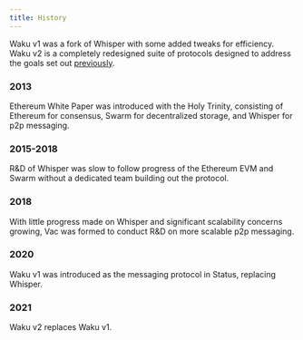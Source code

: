 ```yaml
---
title: History
---
```


Waku v1 was a fork of Whisper with some added tweaks for efficiency.
Waku v2 is a completely redesigned suite of protocols designed to address the goals set out [previously](./introduction.md).

### 2013

Ethereum White Paper was introduced with the Holy Trinity,
consisting of Ethereum for consensus, Swarm for decentralized storage, and Whisper for p2p messaging.

### 2015-2018

R&D of Whisper was slow to follow progress of the Ethereum EVM and Swarm without a dedicated team building out the protocol.

### 2018

With little progress made on Whisper and significant scalability concerns growing,
Vac was formed to conduct R&D on more scalable p2p messaging.

### 2020

Waku v1 was introduced as the messaging protocol in Status, replacing Whisper.

### 2021

Waku v2 replaces Waku v1.
